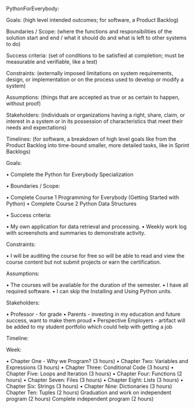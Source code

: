 PythonForEverybody:

Goals: (high level intended outcomes; for software, a Product Backlog) 

Boundaries / Scope: (where the functions and responsibilities of the solution start and end / what it should do and what is left to other systems to do) 

Success criteria: (set of conditions to be satisfied at completion; must be measurable and verifiable, like a test)

Constraints: (externally imposed limitations on system requirements, design, or implementation or on the process used to develop or modify a system) 

Assumptions: (things that are accepted as true or as certain to happen, without proof) 

Stakeholders: (individuals or organizations having a right, share, claim, or interest in a system or in its possession of characteristics that meet their needs and expectations) 

Timelines: (for software, a breakdown of high level goals like from the Product Backlog into time-bound smaller, more detailed tasks, like in Sprint Backlogs) 

Goals:

•	Complete the Python for Everybody Specialization

•	Boundaries / Scope:

•	Complete Course 1 Programming for Everybody (Getting Started with Python) 
•	Complete Course 2 Python Data Structures

•	Success criteria:

•	My own application for data retrieval and processing.
•	Weekly work log with screenshots and summaries to demonstrate activity.

Constraints:

•	I will be auditing the course for free so will be able to read and view the course content but not submit projects or earn the certification.

Assumptions:

•	The courses will be available for the duration of the semester.
•	I have all required software.
•	I can skip the Installing and Using Python units.

Stakeholders:

•	Professor - for grade
•	Parents - investing in my education and future success, want to make them proud
•	Perspective Employers - artifact will be added to my student portfolio which could help with getting a job

Timeline:

Week:

•	Chapter One - Why we Program? (3 hours)
•	Chapter Two: Variables and Expressions (3 hours)
•	Chapter Three: Conditional Code (3 hours)
•	Chapter Five: Loops and Iteration (3 hours)
•	Chapter Four: Functions (2 hours)
•	Chapter Seven: Files (3 hours)
•	Chapter Eight: Lists (3 hours)
•	Chapter Six: Strings (3 hours)
•	Chapter Nine: Dictionaries (3 hours)
Chapter Ten: Tuples (2 hours)
Graduation and work on independent program (2 hours)
Complete independent program (2 hours)
